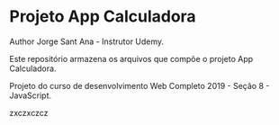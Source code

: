 # Projeto App Calculadora

Author Jorge Sant Ana - Instrutor Udemy.

Este repositório armazena os arquivos que compõe o projeto App Calculadora.

Projeto do curso de desenvolvimento Web Completo 2019 - Seção 8 - JavaScript.

zxczxczcz
